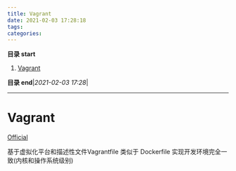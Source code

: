 ```yaml
---
title: Vagrant
date: 2021-02-03 17:28:18
tags: 
categories: 
---
```


**目录 start**

1. [Vagrant](#vagrant)

**目录 end**|_2021-02-03 17:28_|
****************************************
# Vagrant
[Official](https://www.vagrantup.com)

基于虚拟化平台和描述性文件Vagrantfile 类似于 Dockerfile 实现开发环境完全一致(内核和操作系统级别)

